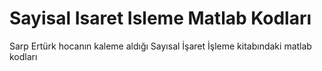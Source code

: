 # Sayisal Isaret Isleme Matlab Kodları
 Sarp Ertürk hocanın kaleme aldığı Sayısal İşaret İşleme kitabındaki matlab kodları 
